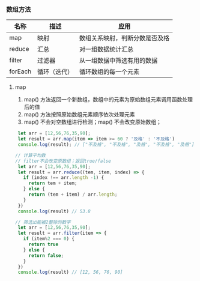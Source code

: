 ### 数组方法

|名称|描述|应用|
|---|---|---|
|map|映射|数组关系映射，判断分数是否及格|
|reduce|汇总|对一组数据统计汇总|
|filter|过滤器|从一组数据中筛选有用的数据|
|forEach|循环（迭代）|循环数组的每一个元素|


1. map
   1. map() 方法返回一个新数组，数组中的元素为原始数组元素调用函数处理后的值
   2. map() 方法按照原始数组元素顺序依次处理元素
   3. map() 不会对空数组进行检测；map() 不会改变原始数组；
   ``` js
    let arr = [12,56,76,35,90];
    let result = arr.map(item => item >= 60 ? '及格' : '不及格')
    console.log(result); // ["不及格", "不及格", "及格", "不及格", "及格"]
   ```

   ``` js
   // 计算平均数
   // filter不会改变原数组；返回true/false
    let arr = [12,56,76,35,90];
    let result = arr.reduce((tem, item, index) => {
      if (index !== arr.length -1) {
        return tem + item;
      } else {
        return (tem + item) / arr.length;
      }
    })
    console.log(result) // 53.8
   ```

   ``` js
   // 筛选出能被2整除的数字
    let arr = [12,56,76,35,90];
    let result = arr.filter(item => {
      if (item%2 === 0) {
        return true
      } else {
        return false;
      }
    })
    console.log(result) // [12, 56, 76, 90]
   ```
